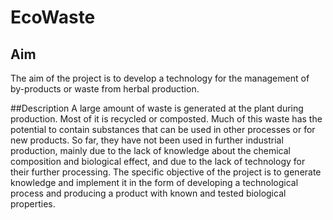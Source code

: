 # EcoWaste
## Aim
The aim of the project is to develop a technology for the management of by-products or waste from herbal production. 

##Description
A large amount of waste is generated at the plant during production. Most of it is recycled or composted. Much of this waste has the potential to contain substances that can be used in other processes or for new products. So far, they have not been used in further industrial production, mainly due to the lack of knowledge about the chemical composition and biological effect, and due to the lack of technology for their further processing. The specific objective of the project is to generate knowledge and implement it in the form of developing a technological process and producing a product with known and tested biological properties.
